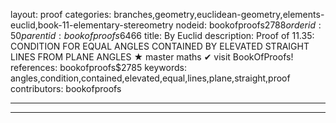 layout: proof
categories: branches,geometry,euclidean-geometry,elements-euclid,book-11-elementary-stereometry
nodeid: bookofproofs$2788
orderid: 50
parentid: bookofproofs$6466
title: By Euclid
description:  Proof of 11.35: CONDITION FOR EQUAL ANGLES CONTAINED BY ELEVATED STRAIGHT LINES FROM PLANE ANGLES &#9733; master maths &#10004; visit BookOfProofs!
references: bookofproofs$2785
keywords: angles,condition,contained,elevated,equal,lines,plane,straight,proof
contributors: bookofproofs

---


---


